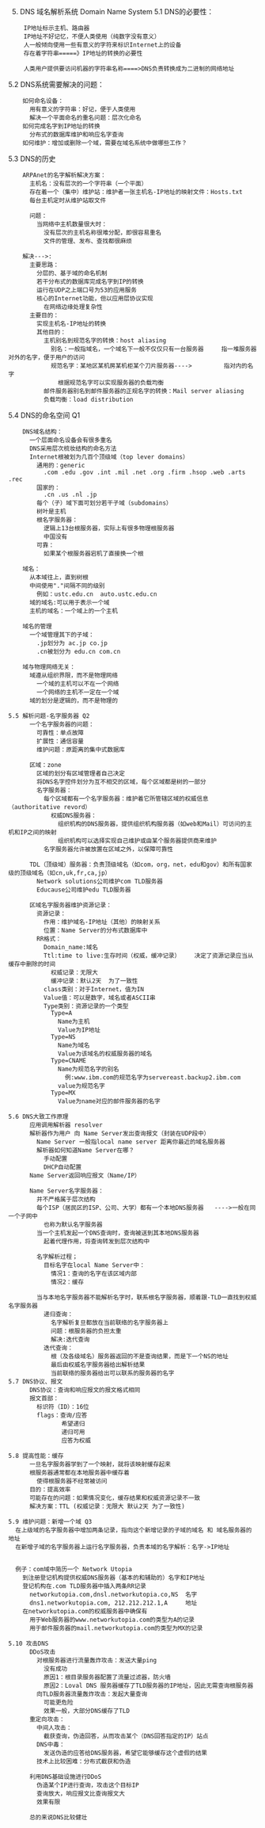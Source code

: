 5. DNS 域名解析系统  Domain Name System
  5.1 DNS的必要性：

        IP地址标示主机、路由器
        IP地址不好记忆，不便人类使用（纯数字没有意义）
        人一般倾向使用一些有意义的字符来标识Internet上的设备
        存在着字符串=====》IP地址的转换的必要性
       
        人类用户提供要访问机器的字符串名称====>DNS负责转换成为二进制的网络地址

  5.2 DNS系统需要解决的问题：

        如何命名设备：
          用有意义的字符串：好记，便于人类使用
          解决一个平面命名的重名问题：层次化命名
        如何完成名字到IP地址的转换
          分布式的数据库维护和响应名字查询
        如何维护：增加或删除一个域，需要在域名系统中做哪些工作？

  5.3 DNS的历史

        ARPAnet的名字解析解决方案：
          主机名：没有层次的一个字符串（一个平面）
          存在着一个（集中）维护站：维护者一张主机名-IP地址的映射文件：Hosts.txt
          每台主机定时从维护站取文件       

          问题：
            当网络中主机数量很大时：
              没有层次的主机名称很难分配，即很容易重名
              文件的管理、发布、查找都很麻烦
        
        解决--->:
          主要思路：
            分层的、基于域的命名机制
            若干分布式的数据库完成名字到IP的转换
            运行在UDP之上端口号为53的应用服务
            核心的Internet功能，但以应用层协议实现
              在网络边缘处理复杂性
          主要目的：
            实现主机名-IP地址的转换
            其他目的：
              主机别名到规范名字的转换：host aliasing
                别名：一般指域名，一个域名下一般不仅仅只有一台服务器     指一堆服务器对外的名字，便于用户的访问
                规范名字：某地区某机房某机柜某个刀片服务器---->         指对内的名字
                  根据规范名字可以实现服务器的负载均衡
              邮件服务器别名到邮件服务器的正规名字的转换：Mail server aliasing
              负载均衡：load distribution

  5.4 DNS的命名空间 Q1

        DNS域名结构：
          一个层面命名设备会有很多重名
          DNS采用层次梳妆结构的命名方法
          Internet根被划为几百个顶级域（top lever domains）
            通用的：generic
              .com .edu .gov .int .mil .net .org .firm .hsop .web .arts .rec
            国家的：
              .cn .us .nl .jp
            每个（子）域下面可划分若干子域（subdomains）
            树叶是主机        
            根名字服务器：
              逻辑上13台根服务器，实际上有很多物理根服务器
              中国没有
            可靠：
              如果某个根服务器宕机了直接换一个根  

        域名：
          从本域往上，直到树根
          中间使用"."间隔不同的级别
            例如：ustc.edu.cn  auto.ustc.edu.cn
          域的域名:可以用于表示一个域
          主机的域名：一个域上的一个主机

        域名的管理
          一个域管理其下的子域：
            .jp划分为 ac.jp co.jp
            .cn被划分为 edu.cn com.cn

        域与物理网络无关：
          域遵从组织界限，而不是物理网络
            一个域的主机可以不在一个网络
            一个网络的主机不一定在一个域
          域的划分是逻辑的，而不是物理的
    
    5.5 解析问题-名字服务器 Q2
          一个名字服务器的问题：
            可靠性：单点故障
            扩展性：通信容量
            维护问题：原距离的集中式数据库

          区域：zone
            区域的划分有区域管理者自己决定
            将DNS名字控件划分为互不相交的区域，每个区域都是树的一部分
            名字服务器：
              每个区域都有一个名字服务器：维护着它所管辖区域的权威信息（authoritative revord）
                权威DNS服务器：
                  组织机构的DNS服务器，提供组织机构服务器（如web和Mail）可访问的主机和IP之间的映射
                  组织机构可以选择实现自己维护或由某个服务器提供商来维护
              名字服务器允许被放置在区域之外，以保障可靠性   

          TDL（顶级域）服务器：负责顶级域名（如com，org，net，edu和gov）和所有国家级的顶级域名（如cn,uk,fr,ca,jp）
            Network solutions公司维护com TLD服务器
            Educause公司维护edu TLD服务器

          区域名字服务器维护资源记录：
            资源记录：
              作用：维护域名-IP地址（其他）的映射关系
              位置：Name Server的分布式数据库中
            RR格式：
              Domain_name:域名
              Ttl:time to live:生存时间（权威，缓冲记录）    决定了资源记录应当从缓存中删除的时间
                权威记录：无限大
                缓冲记录：默认2天  为了一致性
              class类别：对于Internet，值为IN
              Value值：可以是数字，域名或者ASCII串
              Type类别：资源记录的一个类型
                Type=A
                  Name为主机
                  Value为IP地址
                Type=NS
                  Name为域名
                  Value为该域名的权威服务器的域名
                Type=CNAME
                  Name为规范名字的别名
                    例:www.ibm.com的规范名字为servereast.backup2.ibm.com
                  value为规范名字
                Type=MX
                  Value为name对应的邮件服务器的名字

    5.6 DNS大致工作原理
          应用调用解析器 resolver
          解析器作为用户 向 Name Server发出查询报文（封装在UDP段中）
            Name Server 一般指local name server 距离你最近的域名服务器
            解析器如何知道Name Server在哪？
              手动配置
              DHCP自动配置
          Name Server返回响应报文（Name/IP）    

          Name Server名字服务器：
            并不严格属于层次结构
            每个ISP（居民区的ISP、公司、大学）都有一个本地DNS服务器   ---->一般在同一个子网中
              也称为默认名字服务器
            当一个主机发起一个DNS查询时，查询被送到其本地DNS服务器
              起着代理作用，将查询转发到层次结构中

            名字解析过程；
              目标名字在local Name Server中：
                情况1：查询的名字在该区域内部
                情况2：缓存

            当与本地名字服务器不能解析名字时，联系根名字服务器，顺着跟-TLD一直找到权威名字服务器 
              递归查询：
                名字解析复旦都放在当前联络的名字服务器上
                问题：根服务器的负担太重
                解决:迭代查询
              迭代查询：  
                根（及各级域名）服务器返回的不是查询结果，而是下一个NS的地址
                最后由权威名字服务器给出解析结果
                当前联络的服务器给出可以联系的服务器的名字
    5.7 DNS协议、报文
          DNS协议：查询和响应报文的报文格式相同
          报文首部：
            标识符（ID）：16位
            flags：查询/应答
                   希望递归
                   递归可用
                   应答为权威           

    5.8 提高性能：缓存
          一旦名字服务器学到了一个映射，就将该映射缓存起来
          根服务器通常都在本地服务器中缓存着
            使得根服务器不经常被访问
          目的：提高效率
          可能存在的问题：如果情况变化，缓存结果和权威资源记录不一致
          解决方案：TTL (权威记录：无限大 默认2天 为了一致性)    
    
    5.9 维护问题：新增一个域 Q3
      在上级域的名字服务器中增加两条记录，指向这个新增记录的子域的域名 和 域名服务器的地址
      在新增子域的名字服务器上运行名字服务器，负责本域的名字解析：名字->IP地址
      
      
      例子：com域中简历一个 Network Utopia
        到注册登记机构提供权威DNS服务器（基本的和辅助的）名字和IP地址
        登记机构在.com TLD服务器中插入两条RR记录
          networkutopia.com,dnsl.networkutopia.co,NS  名字
          dns1.networkutopia.com, 212.212.212.1,A     地址
        在networkutopia.com的权威服务器中确保有
          用于Web服务器的www.networkutopia.com的类型为A的记录
          用于邮件服务器的mail.networkutopia.com的类型为MX的记录
           
    5.10 攻击DNS
          DDoS攻击
            对根服务器进行流量轰炸攻击：发送大量ping
              没有成功
              原因1：根目录服务器配置了流量过滤器，防火墙
              原因2：Loval DNS 服务器缓存了TLD服务器的IP地址，因此无需查询根服务器
            向TLD服务器流量轰炸攻击：发起大量查询
              可能更危险
              效果一般，大部分DNS缓存了TLD
          重定向攻击：
            中间人攻击：
              截获查询，伪造回答，从而攻击某个（DNS回答指定的IP）站点
            DNS中毒：
              发送伪造的应答给DNS服务器，希望它能够缓存这个虚假的结果
            技术上比较困难：分布式截获和伪造

          利用DNS基础设施进行DDoS
            伪造某个IP进行查询，攻击这个目标IP
            查询放大，响应报文比查询报文大
            效果有限
          
          总的来说DNS比较健壮
